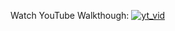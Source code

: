 Watch YouTube Walkthough:
[![yt_vid](https://img.youtube.com/vi/Pd-gCqzKcOg/0.jpg)](https://www.youtube.com/watch?v=Pd-gCqzKcOg)
